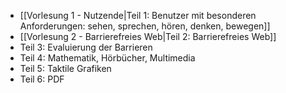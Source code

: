 - [[Vorlesung 1 - Nutzende|Teil 1: Benutzer mit besonderen Anforderungen: sehen, sprechen, hören, denken, bewegen]]
- [[Vorlesung 2 - Barrierefreies Web|Teil 2: Barrierefreies Web]]
- Teil 3: Evaluierung der Barrieren
- Teil 4: Mathematik, Hörbücher, Multimedia
- Teil 5: Taktile Grafiken
- Teil 6: PDF